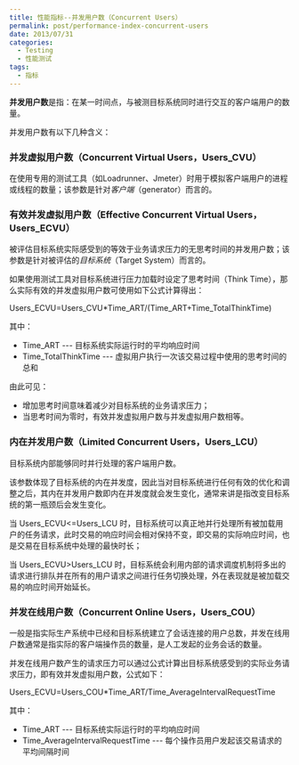 ```yaml
---
title: 性能指标--并发用户数（Concurrent Users）
permalink: post/performance-index-concurrent-users
date: 2013/07/31
categories:
  - Testing
  - 性能测试
tags:
  - 指标
---
```


**并发用户数**是指：在某一时间点，与被测目标系统同时进行交互的客户端用户的数量。

并发用户数有以下几种含义：

### 并发虚拟用户数（Concurrent Virtual Users，Users_CVU）
在使用专用的测试工具（如Loadrunner、Jmeter）时用于模拟客户端用户的进程或线程的数量；该参数是针对*客户端*（generator）而言的。

### 有效并发虚拟用户数（Effective Concurrent Virtual Users，Users_ECVU）
被评估目标系统实际感受到的等效于业务请求压力的无思考时间的并发用户数；该参数是针对被评估的*目标系统*（Target System）而言的。

如果使用测试工具对目标系统进行压力加载时设定了思考时间（Think Time），那么实际有效的并发虚拟用户数可使用如下公式计算得出：

Users_ECVU=Users_CVU*Time_ART/(Time_ART+Time_TotalThinkTime)

其中：

- Time_ART --- 目标系统实际运行时的平均响应时间
- Time_TotalThinkTime --- 虚拟用户执行一次该交易过程中使用的思考时间的总和

由此可见：

- 增加思考时间意味着减少对目标系统的业务请求压力；
- 当思考时间为零时，有效并发虚拟用户数与并发虚拟用户数相等。

### 内在并发用户数（Limited Concurrent Users，Users_LCU）

目标系统内部能够同时并行处理的客户端用户数。

该参数体现了目标系统的内在并发度，因此当对目标系统进行任何有效的优化和调整之后，其内在并发用户数即内在并发度就会发生变化，通常来讲是指改变目标系统的第一瓶颈后会发生变化。

当 Users_ECVU<=Users_LCU 时，目标系统可以真正地并行处理所有被加载用户的任务请求，此时交易的响应时间会相对保持不变，即交易的实际响应时间，也是交易在目标系统中处理的最快时长；

当 Users_ECVU>Users_LCU 时，目标系统会利用内部的请求调度机制将多出的请求进行排队并在所有的用户请求之间进行任务切换处理，外在表现就是被加载交易的响应时间开始延长。

### 并发在线用户数（Concurrent Online Users，Users_COU）

一般是指实际生产系统中已经和目标系统建立了会话连接的用户总数，并发在线用户数通常是指实际的客户端操作员的数量，是人工发起的业务会话的数量。

并发在线用户数产生的请求压力可以通过公式计算出目标系统感受到的实际业务请求压力，即有效并发虚拟用户数，公式如下：

Users_ECVU=Users_COU*Time_ART/Time_AverageIntervalRequestTime

其中：

- Time_ART --- 目标系统实际运行时的平均响应时间
- Time_AverageIntervalRequestTime --- 每个操作员用户发起该交易请求的平均间隔时间
